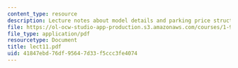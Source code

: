 ```yaml
---
content_type: resource
description: Lecture notes about model details and parking price structure.
file: https://ol-ocw-studio-app-production.s3.amazonaws.com/courses/1-963-a-sustainable-transportation-plan-for-mit-spring-2007/41847ebd76df95647d33f5ccc3fe4074_lect11.pdf
file_type: application/pdf
resourcetype: Document
title: lect11.pdf
uid: 41847ebd-76df-9564-7d33-f5ccc3fe4074
---
```

